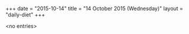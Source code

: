+++
date = "2015-10-14"
title = "14 October 2015 (Wednesday)"
layout = "daily-diet"
+++


\<no entries\>
